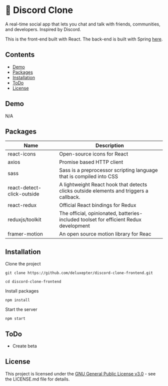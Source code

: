 # 💬 Discord Clone

A real-time social app that lets you chat and talk with friends, communities, and developers. Inspired by Discord.

This is the front-end built with React. The back-end is built with Spring [here]("https://TODO").


## Contents

- [Demo](#demo)
- [Packages](#packages)
- [Installation](#installation)
- [ToDo](#todo)
- [License](#license)


## Demo

N/A

## Packages
| Name                       | Description                                                                            |
|----------------------------|----------------------------------------------------------------------------------------|
| react-icons                | Open-source icons for React                                                            |
| axios                      | Promise based HTTP client                                                              |
| sass                       | Sass is a preprocessor scripting language that is  compiled into CSS                   |
| react-detect-click-outside | A lightweight React hook that detects clicks outside elements and triggers a callback. |
| react-redux                | Official React bindings for Redux                                                      |
| reduxjs/toolkit            | The official, opinionated, batteries-included toolset for efficient Redux development  |
| framer-motion              | An open source motion library for Reac                                                 |


## Installation

Clone the project

```
git clone https://github.com/deluxepter/discord-clone-frontend.git

cd discord-clone-frontend
```

Install packages

```
npm install
```

Start the server

```
npm start
```

## ToDo

- Create beta

## License

This project is licensed under the [GNU General Public License v3.0](https://github.com/Deluxepter/discord-clone-frontend/blob/master/LICENSE) - see
the LICENSE.md file for details.

